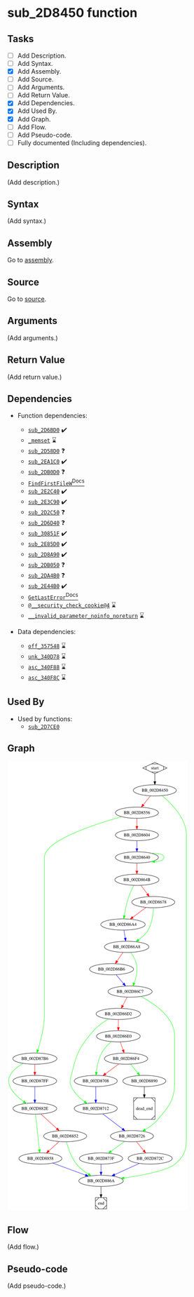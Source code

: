 # sub_2D8450 function

## Tasks

- [ ] Add Description.
- [ ] Add Syntax.
- [X] Add Assembly.
- [ ] Add Source.
- [ ] Add Arguments.
- [ ] Add Return Value.
- [X] Add Dependencies.
- [X] Add Used By.
- [X] Add Graph.
- [ ] Add Flow.
- [ ] Add Pseudo-code.
- [ ] Fully documented (Including dependencies).

## Description

(Add description.)

## Syntax

(Add syntax.)

## Assembly

Go to [assembly](../asm/sub_2D8450.asm).

## Source

Go to [source](../cc/sub_2D8450.cc).

## Arguments

(Add arguments.)

## Return Value

(Add return value.)

## Dependencies

* Function dependencies:
  * [`sub_2D6BD0`](sub_2D6BD0.md) ✔️
  * [`_memset`](_memset.md) ⌛
  * [`sub_2D58D0`](sub_2D58D0.md) ❓
  * [`sub_2EA1C0`](sub_2EA1C0.md) ✔️
  * [`sub_2DB0D0`](sub_2DB0D0.md) ❓
  * [`FindFirstFileW`<sup>Docs</sup>](https://docs.microsoft.com/en-us/windows/win32/api/fileapi/nf-fileapi-findfirstfilew)
  * [`sub_2E2C40`](sub_2E2C40.md) ✔️
  * [`sub_2E3C90`](sub_2E3C90.md) ✔️
  * [`sub_2D2C50`](sub_2D2C50.md) ❓
  * [`sub_2D6D40`](sub_2D6D40.md) ❓
  * [`sub_30851F`](sub_30851F.md) ✔️
  * [`sub_2E85D0`](sub_2E85D0.md) ✔️
  * [`sub_2D8A90`](sub_2D8A90.md) ✔️
  * [`sub_2DB050`](sub_2DB050.md) ❓
  * [`sub_2DA4B0`](sub_2DA4B0.md) ❓
  * [`sub_2E44B0`](sub_2E44B0.md) ✔️
  * [`GetLastError`<sup>Docs</sup>](https://docs.microsoft.com/en-us/windows/win32/api/errhandlingapi/nf-errhandlingapi-getlasterror)
  * [`@__security_check_cookie@4`](@__security_check_cookie@4.md) ⌛
  * [`__invalid_parameter_noinfo_noreturn`](__invalid_parameter_noinfo_noreturn.md) ⌛


* Data dependencies:
  * [`off_357548`](off_357548.md) ⌛
  * [`unk_340D78`](unk_340D78.md) ⌛
  * [`asc_340F88`](asc_340F88.md) ⌛
  * [`asc_340F8C`](asc_340F8C.md) ⌛

## Used By

* Used by functions:
  * [`sub_2D7CE0`](sub_2D7CE0.md)

## Graph

![sub_2D8450 Graph](../svg/sub_2D8450.svg "sub_2D8450 Graph")

## Flow

(Add flow.)

## Pseudo-code

(Add pseudo-code.)

